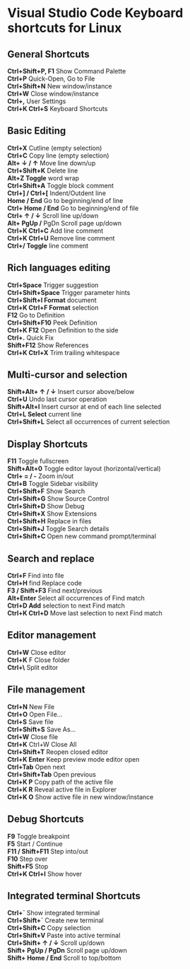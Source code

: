 # Visual Studio Code Keyboard shortcuts for Linux

## General Shortcuts

**Ctrl+Shift+P, F1** Show Command Palette <br />
**Ctrl+P** Quick-Open, Go to File <br />
**Ctrl+Shift+N** New window/instance <br />
**Ctrl+W** Close window/instance <br />
**Ctrl+,** User Settings <br />
**Ctrl+K Ctrl+S** Keyboard Shortcuts <br />

## Basic Editing

**Ctrl+X** Cutline (empty selection) <br />
**Ctrl+C** Copy line (empty selection) <br />
**Alt+ ↓ / ↑** Move line down/up <br />
**Ctrl+Shift+K** Delete line <br />
**Alt+Z Toggle** word wrap <br />
**Ctrl+Shift+A** Toggle block comment <br />
**Ctrl+] / Ctrl+[** Indent/Outdent line <br />
**Home / End** Go to beginning/end of line <br />
**Ctrl+ Home / End** Go to beginning/end of file <br />
**Ctrl+ ↑ / ↓** Scroll line up/down <br />
**Alt+ PgUp /** PgDn Scroll page up/down <br />
**Ctrl+K Ctrl+C** Add line comment <br />
**Ctrl+K Ctrl+U** Remove line comment <br />
**Ctrl+/ Toggle** line comment <br />

## Rich languages editing

**Ctrl+Space** Trigger suggestion <br />
**Ctrl+Shift+Space** Trigger parameter hints <br />
**Ctrl+Shift+I Format** document <br />
**Ctrl+K Ctrl+F Format** selection <br />
**F12** Go to  Definition <br />
**Ctrl+Shift+F10** Peek Definition <br />
**Ctrl+K F12** Open Definition to the side <br />
**Ctrl+.** Quick Fix <br />
**Shift+F12** Show References <br />
**Ctrl+K Ctrl+X** Trim trailing whitespace <br />

## Multi-cursor and selection

**Shift+Alt+ ↑ / ↓** Insert cursor above/below <br />
**Ctrl+U** Undo last cursor operation <br />
**Shift+Alt+I** Insert cursor at end of each line selected <br />
**Ctrl+L Select** current line <br />
**Ctrl+Shift+L** Select all occurrences of current selection <br />

## Display Shortcuts

**F11** Toggle fullscreen <br />
**Shift+Alt+0** Toggle editor layout (horizontal/vertical) <br />
**Ctrl+ = / -** Zoom in/out <br />
**Ctrl+B** Toggle Sidebar visibility <br />
**Ctrl+Shift+F** Show Search <br />
**Ctrl+Shift+G** Show Source Control <br />
**Ctrl+Shift+D** Show Debug <br />
**Ctrl+Shift+X** Show Extensions <br />
**Ctrl+Shift+H** Replace in files <br />
**Ctrl+Shift+J** Toggle Search details <br />
**Ctrl+Shift+C** Open new command prompt/terminal <br />

## Search and replace

**Ctrl+F** Find into file <br />
**Ctrl+H** find Replace code <br />
**F3 / Shift+F3** Find next/previous <br />
**Alt+Enter** Select all occurrences of Find match <br />
**Ctrl+D Add** selection to next Find match <br />
**Ctrl+K Ctrl+D** Move last selection to next Find match <br />

## Editor management

**Ctrl+W** Close editor <br />
**Ctrl+K**  F Close folder <br />
**Ctrl+\\** Split editor <br />

 ## File management

**Ctrl+N** New File <br />
**Ctrl+O** Open File... <br />
**Ctrl+S** Save file <br />
**Ctrl+Shift+S** Save As... <br />
**Ctrl+W** Close file <br />
**Ctrl+K** Ctrl+W Close All <br />
**Ctrl+Shift+T** Reopen closed editor <br />
**Ctrl+K Enter** Keep preview mode editor open <br />
**Ctrl+Tab** Open next <br />
**Ctrl+Shift+Tab** Open previous <br />
**Ctrl+K P** Copy path of the active file <br />
**Ctrl+K R** Reveal active file in Explorer <br />
**Ctrl+K O** Show active file in new window/instance <br />

## Debug Shortcuts

**F9** Toggle breakpoint <br />
**F5** Start / Continue <br />
**F11 / Shift+F11** Step into/out <br />
**F10** Step over <br />
**Shift+F5** Stop <br />
**Ctrl+K Ctrl+I** Show hover <br />

## Integrated terminal Shortcuts

**Ctrl+\`** Show integrated terminal <br />
**Ctrl+Shift+\`** Create new terminal <br />
**Ctrl+Shift+C** Copy selection <br />
**Ctrl+Shift+V** Paste into active terminal <br />
**Ctrl+Shift+ ↑ / ↓** Scroll up/down <br />
**Shift+ PgUp / PgDn** Scroll page up/down <br />
**Shift+ Home / End** Scroll to top/bottom